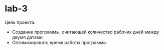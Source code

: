 # lab-3

Цель проекта:
 - Создание программы, считающей количество рабочих дней между двумя датами
 - Оптимизировать время работы программы
